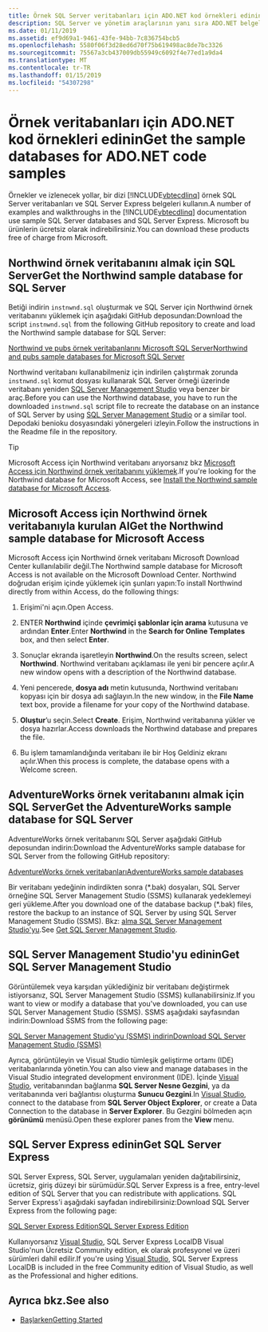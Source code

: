 ```yaml
---
title: Örnek SQL Server veritabanları için ADO.NET kod örnekleri edinin
description: SQL Server ve yönetim araçlarının yanı sıra ADO.NET belgeler, kod örnekleri kullanılan örnek SQL Server veritabanları indirme
ms.date: 01/11/2019
ms.assetid: ef9d69a1-9461-43fe-94bb-7c836754bcb5
ms.openlocfilehash: 5580f06f3d28ed6d70f75b619498ac8de7bc3326
ms.sourcegitcommit: 75567a3cb437009db55949c6092f4e77ed1a9da4
ms.translationtype: MT
ms.contentlocale: tr-TR
ms.lasthandoff: 01/15/2019
ms.locfileid: "54307298"
---
```

# <a name="get-the-sample-databases-for-adonet-code-samples"></a><span data-ttu-id="a22ca-103">Örnek veritabanları için ADO.NET kod örnekleri edinin</span><span class="sxs-lookup"><span data-stu-id="a22ca-103">Get the sample databases for ADO.NET code samples</span></span>

<span data-ttu-id="a22ca-104">Örnekler ve izlenecek yollar, bir dizi [!INCLUDE[vbtecdlinq](../../../../../../includes/vbtecdlinq-md.md)] örnek SQL Server veritabanları ve SQL Server Express belgeleri kullanın.</span><span class="sxs-lookup"><span data-stu-id="a22ca-104">A number of examples and walkthroughs in the [!INCLUDE[vbtecdlinq](../../../../../../includes/vbtecdlinq-md.md)] documentation use sample SQL Server databases and SQL Server Express.</span></span> <span data-ttu-id="a22ca-105">Microsoft bu ürünlerin ücretsiz olarak indirebilirsiniz.</span><span class="sxs-lookup"><span data-stu-id="a22ca-105">You can download these products free of charge from Microsoft.</span></span>

## <a name="get-the-northwind-sample-database-for-sql-server"></a><span data-ttu-id="a22ca-106">Northwind örnek veritabanını almak için SQL Server</span><span class="sxs-lookup"><span data-stu-id="a22ca-106">Get the Northwind sample database for SQL Server</span></span>

<span data-ttu-id="a22ca-107">Betiği indirin `instnwnd.sql` oluşturmak ve SQL Server için Northwind örnek veritabanını yüklemek için aşağıdaki GitHub deposundan:</span><span class="sxs-lookup"><span data-stu-id="a22ca-107">Download the script `instnwnd.sql` from the following GitHub repository to create and load the Northwind sample database for SQL Server:</span></span>

[<span data-ttu-id="a22ca-108">Northwind ve pubs örnek veritabanlarını Microsoft SQL Server</span><span class="sxs-lookup"><span data-stu-id="a22ca-108">Northwind and pubs sample databases for Microsoft SQL Server</span></span>](https://github.com/Microsoft/sql-server-samples/tree/master/samples/databases/northwind-pubs)

<span data-ttu-id="a22ca-109">Northwind veritabanı kullanabilmeniz için indirilen çalıştırmak zorunda `instnwnd.sql` komut dosyası kullanarak SQL Server örneği üzerinde veritabanı yeniden [SQL Server Management Studio](#get_ssms) veya benzer bir araç.</span><span class="sxs-lookup"><span data-stu-id="a22ca-109">Before you can use the Northwind database, you have to run the downloaded `instnwnd.sql` script file to recreate the database on an instance of SQL Server by using [SQL Server Management Studio](#get_ssms) or a similar tool.</span></span> <span data-ttu-id="a22ca-110">Depodaki benioku dosyasındaki yönergeleri izleyin.</span><span class="sxs-lookup"><span data-stu-id="a22ca-110">Follow the instructions in the Readme file in the repository.</span></span>

> [!TIP]
> <span data-ttu-id="a22ca-111">Microsoft Access için Northwind veritabanı arıyorsanız bkz [Microsoft Access için Northwind örnek veritabanını yüklemek](#northwind_access).</span><span class="sxs-lookup"><span data-stu-id="a22ca-111">If you're looking for the Northwind database for Microsoft Access, see [Install the Northwind sample database for Microsoft Access](#northwind_access).</span></span>

## <a name="northwind_access"></a> <span data-ttu-id="a22ca-112">Microsoft Access için Northwind örnek veritabanıyla kurulan Al</span><span class="sxs-lookup"><span data-stu-id="a22ca-112">Get the Northwind sample database for Microsoft Access</span></span>

<span data-ttu-id="a22ca-113">Microsoft Access için Northwind örnek veritabanı Microsoft Download Center kullanılabilir değil.</span><span class="sxs-lookup"><span data-stu-id="a22ca-113">The Northwind sample database for Microsoft Access is not available on the Microsoft Download Center.</span></span> <span data-ttu-id="a22ca-114">Northwind doğrudan erişim içinde yüklemek için şunları yapın:</span><span class="sxs-lookup"><span data-stu-id="a22ca-114">To install Northwind directly from within Access, do the following things:</span></span>

1. <span data-ttu-id="a22ca-115">Erişimi'ni açın.</span><span class="sxs-lookup"><span data-stu-id="a22ca-115">Open Access.</span></span>

1. <span data-ttu-id="a22ca-116">ENTER **Northwind** içinde **çevrimiçi şablonlar için arama** kutusuna ve ardından **Enter**.</span><span class="sxs-lookup"><span data-stu-id="a22ca-116">Enter **Northwind** in the **Search for Online Templates** box, and then select **Enter**.</span></span>

1. <span data-ttu-id="a22ca-117">Sonuçlar ekranda işaretleyin **Northwind**.</span><span class="sxs-lookup"><span data-stu-id="a22ca-117">On the results screen, select **Northwind**.</span></span> <span data-ttu-id="a22ca-118">Northwind veritabanı açıklaması ile yeni bir pencere açılır.</span><span class="sxs-lookup"><span data-stu-id="a22ca-118">A new window opens with a description of the Northwind database.</span></span>

1. <span data-ttu-id="a22ca-119">Yeni pencerede, **dosya adı** metin kutusunda, Northwind veritabanı kopyası için bir dosya adı sağlayın.</span><span class="sxs-lookup"><span data-stu-id="a22ca-119">In the new window, in the **File Name** text box, provide a filename for your copy of the Northwind database.</span></span>

1. <span data-ttu-id="a22ca-120">**Oluştur**’u seçin.</span><span class="sxs-lookup"><span data-stu-id="a22ca-120">Select **Create**.</span></span> <span data-ttu-id="a22ca-121">Erişim, Northwind veritabanına yükler ve dosya hazırlar.</span><span class="sxs-lookup"><span data-stu-id="a22ca-121">Access downloads the Northwind database and prepares the file.</span></span>

1. <span data-ttu-id="a22ca-122">Bu işlem tamamlandığında veritabanı ile bir Hoş Geldiniz ekranı açılır.</span><span class="sxs-lookup"><span data-stu-id="a22ca-122">When this process is complete, the database opens with a Welcome screen.</span></span>

## <a name="get-the-adventureworks-sample-database-for-sql-server"></a><span data-ttu-id="a22ca-123">AdventureWorks örnek veritabanını almak için SQL Server</span><span class="sxs-lookup"><span data-stu-id="a22ca-123">Get the AdventureWorks sample database for SQL Server</span></span>

<span data-ttu-id="a22ca-124">AdventureWorks örnek veritabanını SQL Server aşağıdaki GitHub deposundan indirin:</span><span class="sxs-lookup"><span data-stu-id="a22ca-124">Download the AdventureWorks sample database for SQL Server from the following GitHub repository:</span></span>

[<span data-ttu-id="a22ca-125">AdventureWorks örnek veritabanları</span><span class="sxs-lookup"><span data-stu-id="a22ca-125">AdventureWorks sample databases</span></span>](https://github.com/Microsoft/sql-server-samples/releases/tag/adventureworks)

<span data-ttu-id="a22ca-126">Bir veritabanı yedeğinin indirdikten sonra (\*.bak) dosyaları, SQL Server örneğine SQL Server Management Studio (SSMS) kullanarak yedeklemeyi geri yükleme.</span><span class="sxs-lookup"><span data-stu-id="a22ca-126">After you download one of the database backup (\*.bak) files, restore the backup to an instance of SQL Server by using SQL Server Management Studio (SSMS).</span></span> <span data-ttu-id="a22ca-127">Bkz: [alma SQL Server Management Studio'yu](#get_ssms).</span><span class="sxs-lookup"><span data-stu-id="a22ca-127">See [Get SQL Server Management Studio](#get_ssms).</span></span>

## <a name="get_ssms"></a> <span data-ttu-id="a22ca-128">SQL Server Management Studio'yu edinin</span><span class="sxs-lookup"><span data-stu-id="a22ca-128">Get SQL Server Management Studio</span></span>
<span data-ttu-id="a22ca-129">Görüntülemek veya karşıdan yüklediğiniz bir veritabanı değiştirmek istiyorsanız, SQL Server Management Studio (SSMS) kullanabilirsiniz.</span><span class="sxs-lookup"><span data-stu-id="a22ca-129">If you want to view or modify a database that you've downloaded, you can use SQL Server Management Studio (SSMS).</span></span> <span data-ttu-id="a22ca-130">SSMS aşağıdaki sayfasından indirin:</span><span class="sxs-lookup"><span data-stu-id="a22ca-130">Download SSMS from the following page:</span></span>

[<span data-ttu-id="a22ca-131">SQL Server Management Studio'yu (SSMS) indirin</span><span class="sxs-lookup"><span data-stu-id="a22ca-131">Download SQL Server Management Studio (SSMS)</span></span>](/sql/ssms/download-sql-server-management-studio-ssms) 

<span data-ttu-id="a22ca-132">Ayrıca, görüntüleyin ve Visual Studio tümleşik geliştirme ortamı (IDE) veritabanlarında yönetin.</span><span class="sxs-lookup"><span data-stu-id="a22ca-132">You can also view and manage databases in the Visual Studio integrated development environment (IDE).</span></span> <span data-ttu-id="a22ca-133">İçinde [Visual Studio](https://www.visualstudio.com/downloads/?utm_medium=microsoft&utm_source=docs.microsoft.com&utm_campaign=button+cta&utm_content=download+vs2017), veritabanından bağlanma **SQL Server Nesne Gezgini**, ya da veritabanında veri bağlantısı oluşturma **Sunucu Gezgini**.</span><span class="sxs-lookup"><span data-stu-id="a22ca-133">In [Visual Studio](https://www.visualstudio.com/downloads/?utm_medium=microsoft&utm_source=docs.microsoft.com&utm_campaign=button+cta&utm_content=download+vs2017), connect to the database from **SQL Server Object Explorer**, or create a Data Connection to the database in **Server Explorer**.</span></span> <span data-ttu-id="a22ca-134">Bu Gezgini bölmeden açın **görünümü** menüsü.</span><span class="sxs-lookup"><span data-stu-id="a22ca-134">Open these explorer panes from the **View** menu.</span></span>

## <a name="get_sql"></a> <span data-ttu-id="a22ca-135">SQL Server Express edinin</span><span class="sxs-lookup"><span data-stu-id="a22ca-135">Get SQL Server Express</span></span>

<span data-ttu-id="a22ca-136">SQL Server Express, SQL Server, uygulamaları yeniden dağıtabilirsiniz, ücretsiz, giriş düzeyi bir sürümüdür.</span><span class="sxs-lookup"><span data-stu-id="a22ca-136">SQL Server Express is a free, entry-level edition of SQL Server that you can redistribute with applications.</span></span> <span data-ttu-id="a22ca-137">SQL Server Express'i aşağıdaki sayfadan indirebilirsiniz:</span><span class="sxs-lookup"><span data-stu-id="a22ca-137">Download SQL Server Express from the following page:</span></span>
  
[<span data-ttu-id="a22ca-138">SQL Server Express Edition</span><span class="sxs-lookup"><span data-stu-id="a22ca-138">SQL Server Express Edition</span></span>](https://www.microsoft.com/sql-server/sql-server-editions-express)

<span data-ttu-id="a22ca-139">Kullanıyorsanız [Visual Studio](https://www.visualstudio.com/downloads/?utm_medium=microsoft&utm_source=docs.microsoft.com&utm_campaign=button+cta&utm_content=download+vs2017), SQL Server Express LocalDB Visual Studio'nun Ücretsiz Community edition, ek olarak profesyonel ve üzeri sürümleri dahil edilir.</span><span class="sxs-lookup"><span data-stu-id="a22ca-139">If you're using [Visual Studio](https://www.visualstudio.com/downloads/?utm_medium=microsoft&utm_source=docs.microsoft.com&utm_campaign=button+cta&utm_content=download+vs2017), SQL Server Express LocalDB is included in the free Community edition of Visual Studio, as well as the Professional and higher editions.</span></span>  

## <a name="see-also"></a><span data-ttu-id="a22ca-140">Ayrıca bkz.</span><span class="sxs-lookup"><span data-stu-id="a22ca-140">See also</span></span>

- [<span data-ttu-id="a22ca-141">Başlarken</span><span class="sxs-lookup"><span data-stu-id="a22ca-141">Getting Started</span></span>](../../../../../../docs/framework/data/adonet/sql/linq/getting-started.md)
